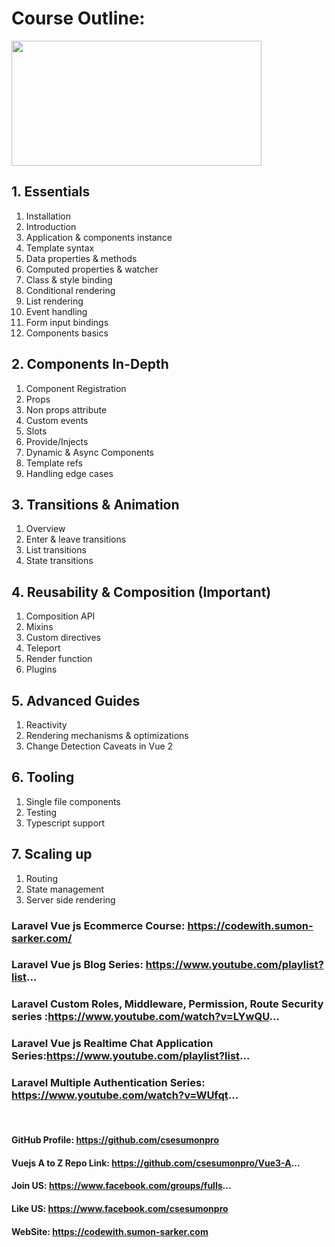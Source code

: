 # Course Outline: 
<img src="https://user-images.githubusercontent.com/29582239/160230616-21c7067a-ead2-4c70-951e-2faafc7d7848.jpg" height="200" width="400"/>

## 1. Essentials
   1. Installation
   2. Introduction
   3. Application & components instance
   4. Template syntax
   5. Data properties & methods
   6. Computed properties & watcher
   7. Class & style binding
   8. Conditional rendering
   9. List rendering
   10. Event handling
   11. Form input bindings
   12. Components basics
## 2. Components In-Depth
   1. Component Registration
   2. Props
   3. Non props attribute
   4. Custom events
   5. Slots
   6. Provide/Injects
   7. Dynamic & Async Components
   8. Template refs
   9. Handling edge cases
## 3. Transitions & Animation
   1. Overview
   2. Enter & leave transitions
   3. List transitions
   4. State transitions
## 4. Reusability & Composition (Important)
   1. Composition API
   2. Mixins
   3. Custom directives
   4. Teleport
   5. Render function
   6.  Plugins
## 5. Advanced Guides
   1. Reactivity
   2. Rendering mechanisms & optimizations
   3. Change Detection Caveats in Vue 2
## 6. Tooling
   1. Single file components
   2. Testing
   3. Typescript support
## 7. Scaling up
   1. Routing
   2. State management
   3. Server side rendering




### Laravel Vue js Ecommerce Course: https://codewith.sumon-sarker.com/


### Laravel Vue js Blog Series: https://www.youtube.com/playlist?list...


### Laravel Custom Roles, Middleware, Permission, Route Security series :https://www.youtube.com/watch?v=LYwQU... 


### Laravel Vue js Realtime Chat Application Series:https://www.youtube.com/playlist?list... 


### Laravel Multiple Authentication Series: https://www.youtube.com/watch?v=WUfqt...
<br/>


#### GitHub Profile: https://github.com/csesumonpro
#### Vuejs A to Z Repo Link: https://github.com/csesumonpro/Vue3-A...
#### Join US: https://www.facebook.com/groups/fulls...
#### Like US: https://www.facebook.com/csesumonpro
#### WebSite: https://codewith.sumon-sarker.com

